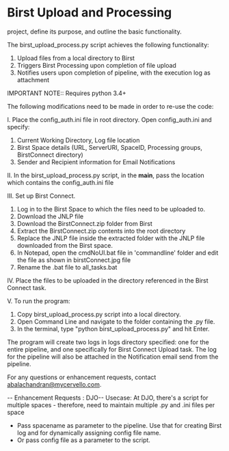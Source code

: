 # Birst Upload and Processing
project, define its purpose, and outline the basic functionality.

The birst_upload_process.py script achieves the following functionality:
1. Upload files from a local directory to Birst
2. Triggers Birst Processing upon completion of file upload
3. Notifies users upon completion of pipeline, with the execution log as attachment

IMPORTANT NOTE:: Requires python 3.4+

The following modifications need to be made in order to re-use the code: 

I. Place the config_auth.ini file in root directory. Open config_auth.ini and specify:
   1. Current Working Directory, Log file location
   2. Birst Space details (URL, ServerURI, SpaceID, Processing groups, BirstConnect directory)
   3. Sender and Recipient information for Email Notifications

II. In the birst_upload_process.py script, in the __main__, pass the location which contains the config_auth.ini file

III. Set up Birst Connect.
   1. Log in to the Birst Space to which the files need to be uploaded to. 
   2. Download the JNLP file
   3. Download the BirstConnect.zip folder from Birst
   4. Extract the BirstConnect.zip contents into the root directory
   5. Replace the JNLP file inside the extracted folder with the JNLP file downloaded from the Birst space.
   6. In Notepad, open the cmdNoUI.bat file in 'commandline' folder and edit the file as shown in birstConnect.jpg file
   7. Rename the .bat file to all_tasks.bat

IV. Place the files to be uploaded in the directory referenced in the Birst Connect task. 

V.  To run the program:
   
   1. Copy birst_upload_process.py script into a local directory. 
   2. Open Command Line and navigate to the folder containing the .py file. 
   3. In the terminal, type "python birst_upload_process.py" and hit Enter. 
    
The program will create two logs in logs directory specified: one for the entire pipeline, and one specifically for Birst Connect Upload task. The log for the pipeline will also be attached in the Notification email send from the pipeline.


For any questions or enhancement requests, contact abalachandran@mycervello.com.



-- Enhancement Requests : DJO-- 
Usecase: At DJO, there's a script for multiple spaces - therefore, need to maintain multiple .py and .ini files per space

* Pass spacename as parameter to the pipeline. Use that for creating Birst log and for dynamically assigning config file name. 
* Or pass config file as a parameter to the script. 

